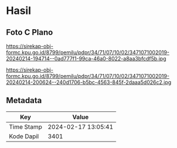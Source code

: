 # Hasil

## Foto C Plano

https://sirekap-obj-formc.kpu.go.id/8799/pemilu/pdpr/34/71/07/10/02/3471071002019-20240214-194714--0ad777f1-99ca-46a0-8022-a8aa3bfcdf5b.jpg

https://sirekap-obj-formc.kpu.go.id/8799/pemilu/pdpr/34/71/07/10/02/3471071002019-20240214-200624--240d1706-b5bc-4563-845f-2daaa5d026c2.jpg


## Metadata

| Key        | Value               |
| ---------- | ------------------- |
| Time Stamp | 2024-02-17 13:05:41 |
| Kode Dapil | 3401                |



